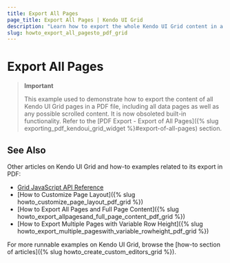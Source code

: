 ```yaml
---
title: Export All Pages
page_title: Export All Pages | Kendo UI Grid
description: "Learn how to export the whole Kendo UI Grid content in a PDF file."
slug: howto_export_all_pagesto_pdf_grid
---
```


# Export All Pages

> **Important**
>
> This example used to demonstrate how to export the content of all Kendo UI Grid pages in a PDF file, including all data pages as well as any possible scrolled content.
> It is now obsoleted built-in functionality. Refer to the [PDF Export - Export of All Pages]({% slug exporting_pdf_kendoui_grid_widget %}#export-of-all-pages) section.

## See Also

Other articles on Kendo UI Grid and how-to examples related to its export in PDF:

* [Grid JavaScript API Reference](/api/javascript/ui/grid)
* [How to Customize Page Layout]({% slug howto_customize_page_layout_pdf_grid %})
* [How to Export All Pages and Full Page Content]({% slug howto_export_allpagesand_full_page_content_pdf_grid %})
* [How to Export Multiple Pages with Variable Row Height]({% slug howto_export_multiple_pageswith_variable_rowheight_pdf_grid %})

For more runnable examples on Kendo UI Grid, browse the [how-to section of articles]({% slug howto_create_custom_editors_grid %}).
